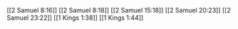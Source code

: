 [[2 Samuel 8:16]]
[[2 Samuel 8:18]]
[[2 Samuel 15:18]]
[[2 Samuel 20:23]]
[[2 Samuel 23:22]]
[[1 Kings 1:38]]
[[1 Kings 1:44]]
